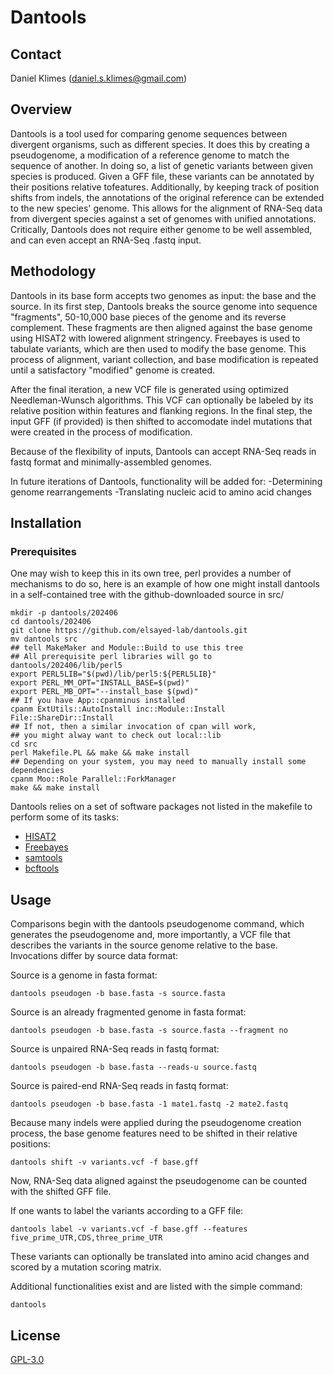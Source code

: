 # Dantools

## Contact

Daniel Klimes (<daniel.s.klimes@gmail.com>)

## Overview

Dantools is a tool used for comparing genome sequences between
divergent organisms, such as different species. It does this by
creating a pseudogenome, a modification of a reference genome to match
the sequence of another. In doing so, a list of genetic variants
between given species is produced. Given a GFF file, these variants
can be annotated by their positions relative tofeatures. Additionally,
by keeping track of position shifts from indels, the annotations of
the original reference can be extended to the new species'
genome. This allows for the alignment of RNA-Seq data from divergent
species against a set of genomes with unified annotations. Critically,
Dantools does not require either genome to be well assembled, and can
even accept an RNA-Seq .fastq input.

## Methodology

Dantools in its base form accepts two genomes as input: the base and
the source. In its first step, Dantools breaks the source genome into
sequence "fragments", 50-10,000 base pieces of the genome and its
reverse complement. These fragments are then aligned against the base
genome using HISAT2 with lowered alignment stringency. Freebayes is
used to tabulate variants, which are then used to modify the base
genome. This process of alignment, variant collection, and base
modification is repeated until a satisfactory "modified" genome is
created.

After the final iteration, a new VCF file is generated using optimized
Needleman-Wunsch algorithms. This VCF can optionally be labeled by its
relative position within features and flanking regions. In the final
step, the input GFF (if provided) is then shifted to accomodate indel
mutations that were created in the process of modification.

Because of the flexibility of inputs, Dantools can accept RNA-Seq
reads in fastq format and minimally-assembled genomes.

In future iterations of Dantools, functionality will be added for:
-Determining genome rearrangements
-Translating nucleic acid to amino acid changes

## Installation

### Prerequisites

One may wish to keep this in its own tree, perl provides a number of
mechanisms to do so, here is an example of how one might install
dantools in a self-contained tree with the github-downloaded source in
src/

```{bash, eval=FALSE}
mkdir -p dantools/202406
cd dantools/202406
git clone https://github.com/elsayed-lab/dantools.git
mv dantools src
## tell MakeMaker and Module::Build to use this tree
## All prerequisite perl libraries will go to dantools/202406/lib/perl5
export PERL5LIB="$(pwd)/lib/perl5:${PERL5LIB}"
export PERL_MM_OPT="INSTALL_BASE=$(pwd)"
export PERL_MB_OPT="--install_base $(pwd)"
## If you have App::cpanminus installed
cpanm ExtUtils::AutoInstall inc::Module::Install File::ShareDir::Install
## If not, then a similar invocation of cpan will work,
## you might alway want to check out local::lib
cd src
perl Makefile.PL && make && make install
## Depending on your system, you may need to manually install some dependencies
cpanm Moo::Role Parallel::ForkManager
make && make install
```

Dantools relies on a set of software packages not listed in the
makefile to perform some of its tasks:

- [HISAT2](https://github.com/DaehwanKimLab/hisat2)
- [Freebayes](https://github.com/freebayes/freebayes)
- [samtools](https://github.com/samtools/samtools)
- [bcftools](https://github.com/samtools/bcftools)

## Usage

Comparisons begin with the dantools pseudogenome command, which
generates the pseudogenome and, more importantly, a VCF file that
describes the variants in the source genome relative to the
base. Invocations differ by source data format:

Source is a genome in fasta format:

```{bash, eval=FALSE}
dantools pseudogen -b base.fasta -s source.fasta
```

Source is an already fragmented genome in fasta format:

```{bash, eval=FALSE}
dantools pseudogen -b base.fasta -s source.fasta --fragment no
```

Source is unpaired RNA-Seq reads in fastq format:

```{bash, eval=FALSE}
dantools pseudogen -b base.fasta --reads-u source.fastq
```

Source is paired-end RNA-Seq reads in fastq format:

```{bash, eval=FALSE}
dantools pseudogen -b base.fasta -1 mate1.fastq -2 mate2.fastq
```

Because many indels were applied during the pseudogenome creation
process, the base genome features need to be shifted in their relative
positions:

```{bash, eval=FALSE}
dantools shift -v variants.vcf -f base.gff
```

Now, RNA-Seq data aligned against the pseudogenome can be counted with
the shifted GFF file.

If one wants to label the variants according to a GFF file:

```{bash, eval=FALSE}
dantools label -v variants.vcf -f base.gff --features five_prime_UTR,CDS,three_prime_UTR
```

These variants can optionally be translated into amino acid changes
and scored by a mutation scoring matrix.

Additional functionalities exist and are listed with the simple command:

```{bash, eval=FALSE}
dantools
```

## License

[GPL-3.0](https://github.com/elsayed-lab/dantools/blob/master/LICENSE)
    
